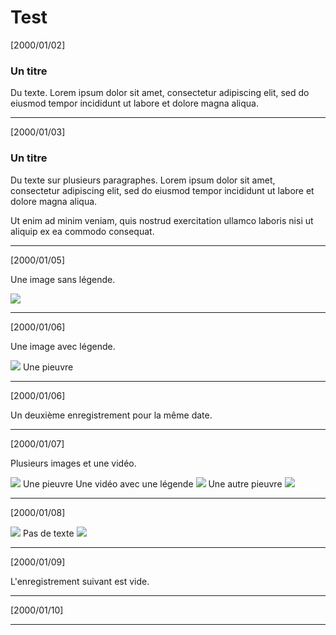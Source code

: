 # Test

[2000/01/02]

### Un titre

Du texte. Lorem ipsum dolor sit amet, consectetur adipiscing elit, sed do
eiusmod tempor incididunt ut labore et dolore magna aliqua.
______
[2000/01/03]

### Un titre

Du texte sur plusieurs paragraphes. Lorem ipsum dolor sit amet, consectetur
adipiscing elit, sed do eiusmod tempor incididunt ut labore et dolore magna
aliqua.

Ut enim ad minim veniam, quis nostrud exercitation ullamco laboris nisi ut
aliquip ex ea commodo consequat.
______
[2000/01/05]

Une image sans légende.

![](OCT_20000105_000000.jpg)
______
[2000/01/06]

Une image avec légende.

![](OCT_20000106_000000.jpg)
Une pieuvre
______
[2000/01/06]

Un deuxième enregistrement pour la même date.
______
[2000/01/07]

Plusieurs images et une vidéo.

![](OCT_20000107_000000.jpg)
Une pieuvre
[](VID_20000107_000000.mp4)
[](VID_20000107_000001.mp4)
Une vidéo avec une légende
![](OCT_20000107_000001.jpg)
Une autre pieuvre
![](OCT_20000107_000002.jpg)
______
[2000/01/08]

![](OCT_20000108_000000.jpg)
Pas de texte
![](OCT_20000108_000001.jpg)
______
[2000/01/09]

L'enregistrement suivant est vide.
______
[2000/01/10]
______
